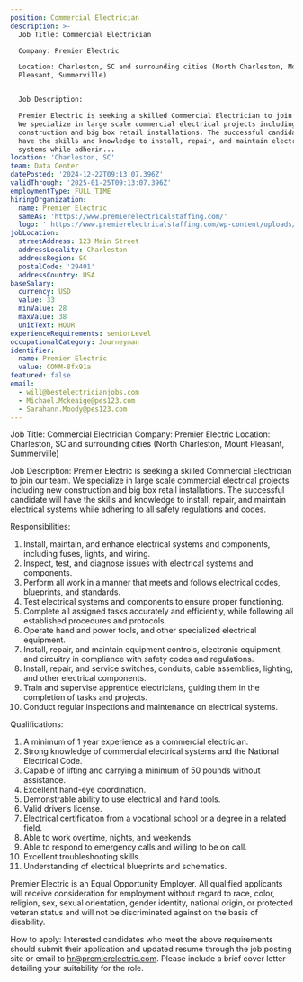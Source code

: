 ```yaml
---
position: Commercial Electrician
description: >-
  Job Title: Commercial Electrician

  Company: Premier Electric

  Location: Charleston, SC and surrounding cities (North Charleston, Mount
  Pleasant, Summerville)


  Job Description: 

  Premier Electric is seeking a skilled Commercial Electrician to join our team.
  We specialize in large scale commercial electrical projects including new
  construction and big box retail installations. The successful candidate will
  have the skills and knowledge to install, repair, and maintain electrical
  systems while adherin...
location: 'Charleston, SC'
team: Data Center
datePosted: '2024-12-22T09:13:07.396Z'
validThrough: '2025-01-25T09:13:07.396Z'
employmentType: FULL_TIME
hiringOrganization:
  name: Premier Electric
  sameAs: 'https://www.premierelectricalstaffing.com/'
  logo: ' https://www.premierelectricalstaffing.com/wp-content/uploads/2020/05/Premier-Electrical-Staffing-logo.png'
jobLocation:
  streetAddress: 123 Main Street
  addressLocality: Charleston
  addressRegion: SC
  postalCode: '29401'
  addressCountry: USA
baseSalary:
  currency: USD
  value: 33
  minValue: 28
  maxValue: 38
  unitText: HOUR
experienceRequirements: seniorLevel
occupationalCategory: Journeyman
identifier:
  name: Premier Electric
  value: COMM-8fx91a
featured: false
email:
  - will@bestelectricianjobs.com
  - Michael.Mckeaige@pes123.com
  - Sarahann.Moody@pes123.com
---
```




Job Title: Commercial Electrician
Company: Premier Electric
Location: Charleston, SC and surrounding cities (North Charleston, Mount Pleasant, Summerville)

Job Description: 
Premier Electric is seeking a skilled Commercial Electrician to join our team. We specialize in large scale commercial electrical projects including new construction and big box retail installations. The successful candidate will have the skills and knowledge to install, repair, and maintain electrical systems while adhering to all safety regulations and codes.

Responsibilities:

1. Install, maintain, and enhance electrical systems and components, including fuses, lights, and wiring.
2. Inspect, test, and diagnose issues with electrical systems and components.
3. Perform all work in a manner that meets and follows electrical codes, blueprints, and standards.
4. Test electrical systems and components to ensure proper functioning.
5. Complete all assigned tasks accurately and efficiently, while following all established procedures and protocols.
6. Operate hand and power tools, and other specialized electrical equipment.
7. Install, repair, and maintain equipment controls, electronic equipment, and circuitry in compliance with safety codes and regulations.
8. Install, repair, and service switches, conduits, cable assemblies, lighting, and other electrical components.
9. Train and supervise apprentice electricians, guiding them in the completion of tasks and projects.
10. Conduct regular inspections and maintenance on electrical systems.

Qualifications:

1. A minimum of 1 year experience as a commercial electrician.
2. Strong knowledge of commercial electrical systems and the National Electrical Code.
3. Capable of lifting and carrying a minimum of 50 pounds without assistance.
4. Excellent hand-eye coordination.
5. Demonstrable ability to use electrical and hand tools.
6. Valid driver’s license.
7. Electrical certification from a vocational school or a degree in a related field.
8. Able to work overtime, nights, and weekends.
9. Able to respond to emergency calls and willing to be on call.
10. Excellent troubleshooting skills.
11. Understanding of electrical blueprints and schematics.

Premier Electric is an Equal Opportunity Employer. All qualified applicants will receive consideration for employment without regard to race, color, religion, sex, sexual orientation, gender identity, national origin, or protected veteran status and will not be discriminated against on the basis of disability. 

How to apply:
Interested candidates who meet the above requirements should submit their application and updated resume through the job posting site or email to hr@premierelectric.com. Please include a brief cover letter detailing your suitability for the role.
